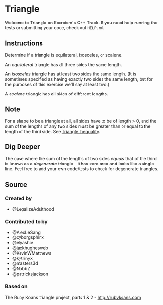 # Triangle

Welcome to Triangle on Exercism's C++ Track.
If you need help running the tests or submitting your code, check out `HELP.md`.

## Instructions

Determine if a triangle is equilateral, isosceles, or scalene.

An _equilateral_ triangle has all three sides the same length.

An _isosceles_ triangle has at least two sides the same length. (It is sometimes
specified as having exactly two sides the same length, but for the purposes of
this exercise we'll say at least two.)

A _scalene_ triangle has all sides of different lengths.

## Note

For a shape to be a triangle at all, all sides have to be of length > 0, and
the sum of the lengths of any two sides must be greater than or equal to the
length of the third side. See [Triangle Inequality](https://en.wikipedia.org/wiki/Triangle_inequality).

## Dig Deeper

The case where the sum of the lengths of two sides _equals_ that of the
third is known as a _degenerate_ triangle - it has zero area and looks like
a single line. Feel free to add your own code/tests to check for degenerate triangles.

## Source

### Created by

- @LegalizeAdulthood

### Contributed to by

- @AlexLeSang
- @cyborgsphinx
- @elyashiv
- @jackhughesweb
- @KevinWMatthews
- @kytrinyx
- @masters3d
- @NobbZ
- @patricksjackson

### Based on

The Ruby Koans triangle project, parts 1 & 2 - http://rubykoans.com